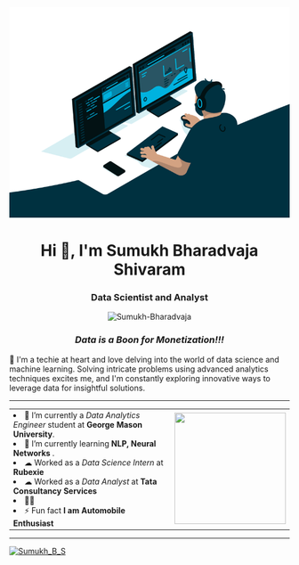 ![MasterHead](code.gif)
<h1 align="center">Hi 👋, I'm Sumukh Bharadvaja Shivaram</h1>
<h3 align="center"> Data Scientist and Analyst  </h3>

<div align="center"> 
    <img src="https://komarev.com/ghpvc/?username=Sumukh-Bharadvaja" alt="Sumukh-Bharadvaja"> 
</div>

<h3 align="center"><em>Data is  a Boon for Monetization!!!</em></h3>
<p>🌟 I'm a techie at heart and love delving into the world of data science and machine learning. Solving intricate problems using advanced analytics techniques excites me, and I'm constantly exploring innovative ways to leverage data for insightful solutions.  </p>

<hr>

<table>
<tr>
<td>



<li>🔭 I’m currently a <em>Data Analytics Engineer</em> student at <strong>George Mason University</strong>.</li>

<li>🌱 I’m currently learning <strong>NLP, Neural Networks</strong> .</li>

<li>☁  Worked as a <em>Data Science Intern</em> at <strong>Rubexie</strong></li>
<li>☁  Worked as a <em>Data Analyst</em> at <strong>Tata Consultancy Services</strong></li>

<li>👨‍🎓 
<li>⚡ Fun fact <strong>I am Automobile Enthusiast</strong></li>

</td>
<td>
<div align="right">
<img src="https://media1.giphy.com/media/usXZmmgP9Z7kf39fnq/giphy.gif?cid=ecf05e47o1a3hogp710ijrnoemmlps9isiznfp2iqcmr8rjq&ep=v1_gifs_search&rid=giphy.gif&ct=g" height="200" width="200">
</div>

</td>
</tr>
</table>

<hr>
<p align="left"> <a href="https://twitter.com/Zoroghost12" target="blank"><img src="https://img.shields.io/twitter/follow/Zoroghost12?logo=twitter&style=for-the-badge" alt="Sumukh_B_S" </p>
